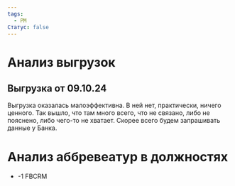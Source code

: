 ```yaml
---
tags:
  - PM
Статус: false
---
```

# Анализ выгрузок
## Выгрузка от 09.10.24
Выгрузка оказалась малоэффективна. В ней нет, практически, ничего ценного. Так вышло, что там много всего, что не связано, либо не пояснено, либо чего-то не хватает. 
Скорее всего будем запрашивать данные у Банка.

# Анализ аббревеатур в должностях 
- -1 FBCRM
  